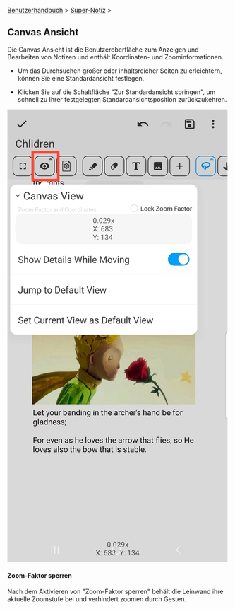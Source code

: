 [Benutzerhandbuch](/dragonnest/drawnote/manual/de) > [Super-Notiz](/dragonnest/drawnote/manual/de/super_note) >

Canvas Ansicht
---
Die Canvas Ansicht ist die Benutzeroberfläche zum Anzeigen und Bearbeiten von Notizen und enthält Koordinaten- und Zoominformationen.

- Um das Durchsuchen großer oder inhaltsreicher Seiten zu erleichtern, können Sie eine Standardansicht festlegen.

- Klicken Sie auf die Schaltfläche "Zur Standardansicht springen", um schnell zu Ihrer festgelegten Standardansichtsposition zurückzukehren.

![](imgs/canvas_view1.png)

#### Zoom-Faktor sperren
Nach dem Aktivieren von "Zoom-Faktor sperren" behält die Leinwand ihre aktuelle Zoomstufe bei und verhindert zoomen durch Gesten.